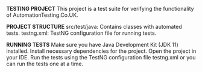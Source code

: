 **TESTING PROJECT**
This project is a test suite for verifying the functionality of AutomationTesting.Co.UK.

**PROJECT STRUCTURE**
src/test/java: Contains classes with automated tests.
testng.xml: TestNG configuration file for running tests.

**RUNNING TESTS**
Make sure you have Java Development Kit (JDK 11) installed.
Install necessary dependencies for the project.
Open the project in your IDE.
Run the tests using the TestNG configuration file testng.xml or you can run the tests one at a time. 
